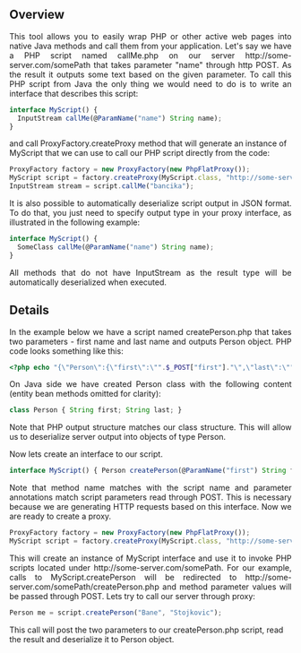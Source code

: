 ## Overview

<p align="justify">This tool allows you to easily wrap PHP or other active web pages into native Java methods and call them from your application. Let's say we have a PHP script named callMe.php on our server http://some-server.com/somePath that takes parameter "name" through http POST. As the result it outputs some text based on the given parameter. To call this PHP script from Java the only thing we would need to do is to write an interface that describes this script:</p>

```javascript
interface MyScript() {
  InputStream callMe(@ParamName("name") String name);
}
```

and call ProxyFactory.createProxy method that will generate an instance of MyScript that we can use to call our PHP script directly from the code:

```javascript
ProxyFactory factory = new ProxyFactory(new PhpFlatProxy());
MyScript script = factory.createProxy(MyScript.class, "http://some-server.com/somePath");
InputStream stream = script.callMe("bancika");
```

<p align="justify">It is also possible to automatically deserialize script output in JSON format. To do that, you just need to specify output type in your proxy interface, as illustrated in the following example:</p>

```javascript
interface MyScript() {
  SomeClass callMe(@ParamName("name") String name);
}
```

<p align="justify">All methods that do not have InputStream as the result type will be automatically deserialized when executed.</p>

## Details

<p align="justify">In the example below we have a script named createPerson.php that takes two parameters - first name and last name and outputs Person object. PHP code looks something like this:</p>

```php
<?php echo "{\"Person\":{\"first\":\"".$_POST["first"]."\",\"last\":\"".$_POST["last"]."\"}}" ?>
```

<p align="justify">On Java side we have created Person class with the following content (entity bean methods omitted for clarity):</p>

```javascript
class Person { String first; String last; }
```

<p align="justify">Note that PHP output structure matches our class structure. This will allow us to deserialize server output into objects of type Person.</p>

<p align="justify">Now lets create an interface to our script.</p>

```javascript
interface MyScript() { Person createPerson(@ParamName("first") String first, @ParamName("last") String last); }
```

<p align="justify">Note that method name matches with the script name and parameter annotations match script parameters read through POST. This is necessary because we are generating HTTP requests based on this interface. Now we are ready to create a proxy.</p>

```javascript
ProxyFactory factory = new ProxyFactory(new PhpFlatProxy()); 
MyScript script = factory.createProxy(MyScript.class, "http://some-server.com/somePath");
```

<p align="justify">This will create an instance of MyScript interface and use it to invoke PHP scripts located under http://some-server.com/somePath. For our example, calls to MyScript.createPerson will be redirected to http://some-server.com/somePath/createPerson.php and method parameter values will be passed through POST. Lets try to call our server through proxy:</p>

```javascript
Person me = script.createPerson("Bane", "Stojkovic");
```

This call will post the two parameters to our createPerson.php script, read the result and deserialize it to Person object.
